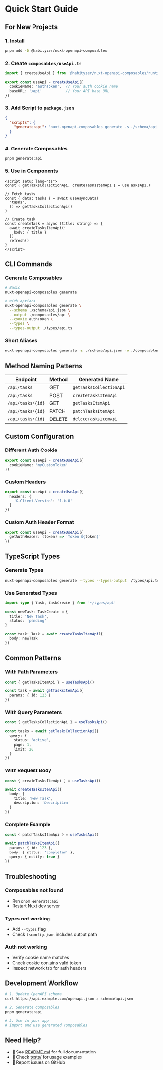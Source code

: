 # Quick Start Guide

## For New Projects

### 1. Install

```bash
pnpm add -D @habityzer/nuxt-openapi-composables
```

### 2. Create `composables/useApi.ts`

```typescript
import { createUseApi } from '@habityzer/nuxt-openapi-composables/runtime'

export const useApi = createUseApi({
  cookieName: 'authToken',  // Your auth cookie name
  baseURL: '/api'           // Your API base URL
})
```

### 3. Add Script to `package.json`

```json
{
  "scripts": {
    "generate:api": "nuxt-openapi-composables generate -s ./schema/api.json -o ./composables/api --types"
  }
}
```

### 4. Generate Composables

```bash
pnpm generate:api
```

### 5. Use in Components

```vue
<script setup lang="ts">
const { getTasksCollectionApi, createTasksItemApi } = useTasksApi()

// Fetch tasks
const { data: tasks } = await useAsyncData(
  'tasks',
  () => getTasksCollectionApi()
)

// Create task
const createTask = async (title: string) => {
  await createTasksItemApi({
    body: { title }
  })
  refresh()
}
</script>
```

## CLI Commands

### Generate Composables

```bash
# Basic
nuxt-openapi-composables generate

# With options
nuxt-openapi-composables generate \
  --schema ./schema/api.json \
  --output ./composables/api \
  --cookie authToken \
  --types \
  --types-output ./types/api.ts
```

### Short Aliases

```bash
nuxt-openapi-composables generate -s ./schema/api.json -o ./composables/api -c authToken -t
```

## Method Naming Patterns

| Endpoint | Method | Generated Name |
|----------|--------|----------------|
| `/api/tasks` | GET | `getTasksCollectionApi` |
| `/api/tasks` | POST | `createTasksItemApi` |
| `/api/tasks/{id}` | GET | `getTasksItemApi` |
| `/api/tasks/{id}` | PATCH | `patchTasksItemApi` |
| `/api/tasks/{id}` | DELETE | `deleteTasksItemApi` |

## Custom Configuration

### Different Auth Cookie

```typescript
export const useApi = createUseApi({
  cookieName: 'myCustomToken'
})
```

### Custom Headers

```typescript
export const useApi = createUseApi({
  headers: {
    'X-Client-Version': '1.0.0'
  }
})
```

### Custom Auth Header Format

```typescript
export const useApi = createUseApi({
  getAuthHeader: (token) => `Token ${token}`
})
```

## TypeScript Types

### Generate Types

```bash
nuxt-openapi-composables generate --types --types-output ./types/api.ts
```

### Use Generated Types

```typescript
import type { Task, TaskCreate } from '~/types/api'

const newTask: TaskCreate = {
  title: 'New Task',
  status: 'pending'
}

const task: Task = await createTasksItemApi({
  body: newTask
})
```

## Common Patterns

### With Path Parameters

```typescript
const { getTasksItemApi } = useTasksApi()

const task = await getTasksItemApi({
  params: { id: 123 }
})
```

### With Query Parameters

```typescript
const { getTasksCollectionApi } = useTasksApi()

const tasks = await getTasksCollectionApi({
  query: {
    status: 'active',
    page: 1,
    limit: 20
  }
})
```

### With Request Body

```typescript
const { createTasksItemApi } = useTasksApi()

await createTasksItemApi({
  body: {
    title: 'New Task',
    description: 'Description'
  }
})
```

### Complete Example

```typescript
const { patchTasksItemApi } = useTasksApi()

await patchTasksItemApi({
  params: { id: 123 },
  body: { status: 'completed' },
  query: { notify: true }
})
```

## Troubleshooting

### Composables not found
- Run `pnpm generate:api`
- Restart Nuxt dev server

### Types not working
- Add `--types` flag
- Check `tsconfig.json` includes output path

### Auth not working
- Verify cookie name matches
- Check cookie contains valid token
- Inspect network tab for auth headers

## Development Workflow

```bash
# 1. Update OpenAPI schema
curl https://api.example.com/openapi.json > schema/api.json

# 2. Generate composables
pnpm generate:api

# 3. Use in your app
# Import and use generated composables
```

## Need Help?

- 📖 See [README.md](./README.md) for full documentation
- 🧪 Check [tests/](./tests/) for usage examples
- 🐛 Report issues on GitHub

